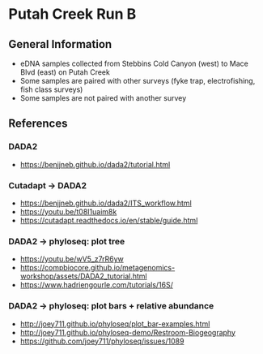 # Putah Creek Run B

## General Information
- eDNA samples collected from Stebbins Cold Canyon (west) to Mace Blvd (east) on Putah Creek
- Some samples are paired with other surveys (fyke trap, electrofishing, fish class surveys)
- Some samples are not paired with another survey

## References
### DADA2
- https://benjjneb.github.io/dada2/tutorial.html
### Cutadapt -> DADA2
- https://benjjneb.github.io/dada2/ITS_workflow.html
- https://youtu.be/t08I1uaim8k
- https://cutadapt.readthedocs.io/en/stable/guide.html
### DADA2 -> phyloseq: plot tree
- https://youtu.be/wV5_z7rR6yw
- https://compbiocore.github.io/metagenomics-workshop/assets/DADA2_tutorial.html
- https://www.hadriengourle.com/tutorials/16S/
### DADA2 -> phyloseq: plot bars + relative abundance
- http://joey711.github.io/phyloseq/plot_bar-examples.html
- http://joey711.github.io/phyloseq-demo/Restroom-Biogeography
- https://github.com/joey711/phyloseq/issues/1089
